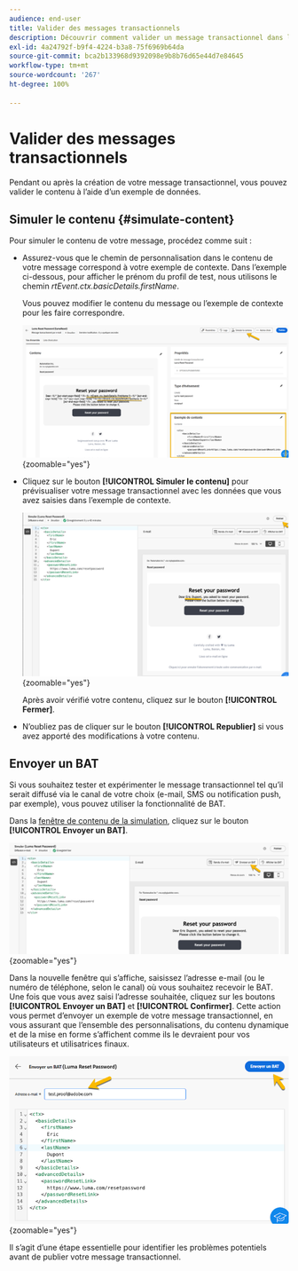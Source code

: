 ```yaml
---
audience: end-user
title: Valider des messages transactionnels
description: Découvrir comment valider un message transactionnel dans l’interface d’utilisation de Campaign Web
exl-id: 4a24792f-b9f4-4224-b3a8-75f6969b64da
source-git-commit: bca2b133968d9392098e9b8b76d65e44d7e84645
workflow-type: tm+mt
source-wordcount: '267'
ht-degree: 100%

---
```


# Valider des messages transactionnels

Pendant ou après la création de votre message transactionnel, vous pouvez valider le contenu à l’aide d’un exemple de données.

## Simuler le contenu {#simulate-content}

Pour simuler le contenu de votre message, procédez comme suit :

* Assurez-vous que le chemin de personnalisation dans le contenu de votre message correspond à votre exemple de contexte. Dans l’exemple ci-dessous, pour afficher le prénom du profil de test, nous utilisons le chemin *rtEvent.ctx.basicDetails.firstName*.

  Vous pouvez modifier le contenu du message ou l’exemple de contexte pour les faire correspondre.

  ![](assets/validate-verification.png){zoomable="yes"}

* Cliquez sur le bouton **[!UICONTROL Simuler le contenu]** pour prévisualiser votre message transactionnel avec les données que vous avez saisies dans l’exemple de contexte.

  ![](assets/validate-simulate.png){zoomable="yes"}

  Après avoir vérifié votre contenu, cliquez sur le bouton **[!UICONTROL Fermer]**.

* N’oubliez pas de cliquer sur le bouton **[!UICONTROL Republier]** si vous avez apporté des modifications à votre contenu.

## Envoyer un BAT

Si vous souhaitez tester et expérimenter le message transactionnel tel qu’il serait diffusé via le canal de votre choix (e-mail, SMS ou notification push, par exemple), vous pouvez utiliser la fonctionnalité de BAT.

Dans la [fenêtre de contenu de la simulation](#simulate-content), cliquez sur le bouton **[!UICONTROL Envoyer un BAT]**.

![](assets/transactional-proof.png){zoomable="yes"}

Dans la nouvelle fenêtre qui s’affiche, saisissez l’adresse e-mail (ou le numéro de téléphone, selon le canal) où vous souhaitez recevoir le BAT. Une fois que vous avez saisi l’adresse souhaitée, cliquez sur les boutons **[!UICONTROL Envoyer un BAT]** et **[!UICONTROL Confirmer]**. Cette action vous permet d’envoyer un exemple de votre message transactionnel, en vous assurant que l’ensemble des personnalisations, du contenu dynamique et de la mise en forme s’affichent comme ils le devraient pour vos utilisateurs et utilisatrices finaux.

![](assets/transactional-sendproof.png){zoomable="yes"}

Il s’agit d’une étape essentielle pour identifier les problèmes potentiels avant de publier votre message transactionnel.

